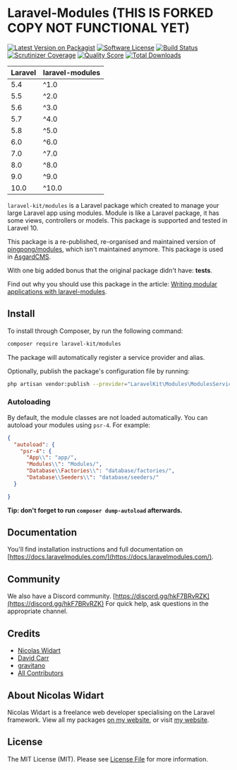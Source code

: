# Laravel-Modules (THIS IS FORKED COPY NOT FUNCTIONAL YET)

[![Latest Version on Packagist](https://img.shields.io/packagist/v/laravel-kit/modules.svg?style=flat-square)](https://packagist.org/packages/laravel-kit/modules)
[![Software License](https://img.shields.io/badge/license-MIT-brightgreen.svg?style=flat-square)](LICENSE.md)
[![Build Status](https://img.shields.io/travis/laravel-kit/modules/master.svg?style=flat-square)](https://travis-ci.org/laravel-kit/modules)
[![Scrutinizer Coverage](https://img.shields.io/scrutinizer/coverage/g/laravel-kit/modules.svg?maxAge=86400&style=flat-square)](https://scrutinizer-ci.com/g/laravel-kit/modules/?branch=master)
[![Quality Score](https://img.shields.io/scrutinizer/g/laravel-kit/modules.svg?style=flat-square)](https://scrutinizer-ci.com/g/laravel-kit/modules)
[![Total Downloads](https://img.shields.io/packagist/dt/laravel-kit/modules.svg?style=flat-square)](https://packagist.org/packages/laravel-kit/modules)

| **Laravel** | **laravel-modules** |
|-------------|---------------------|
| 5.4         | ^1.0                |
| 5.5         | ^2.0                |
| 5.6         | ^3.0                |
| 5.7         | ^4.0                |
| 5.8         | ^5.0                |
| 6.0         | ^6.0                |
| 7.0         | ^7.0                |
| 8.0         | ^8.0                |
| 9.0         | ^9.0                |
| 10.0        | ^10.0               |

`laravel-kit/modules` is a Laravel package which created to manage your large Laravel app using modules. Module is like a Laravel package, it has some views, controllers or models. This package is supported and tested in Laravel 10.

This package is a re-published, re-organised and maintained version of [pingpong/modules](https://github.com/pingpong-labs/modules), which isn't maintained anymore. This package is used in [AsgardCMS](https://github.com/AsgardCms).

With one big added bonus that the original package didn't have: **tests**.

Find out why you should use this package in the article: [Writing modular applications with laravel-modules](https://nicolaswidart.com/blog/writing-modular-applications-with-laravel-modules).

## Install

To install through Composer, by run the following command:

``` bash
composer require laravel-kit/modules
```

The package will automatically register a service provider and alias.

Optionally, publish the package's configuration file by running:

``` bash
php artisan vendor:publish --provider="LaravelKit\Modules\ModulesServiceProvider"
```

### Autoloading

By default, the module classes are not loaded automatically. You can autoload your modules using `psr-4`. For example:

``` json
{
  "autoload": {
    "psr-4": {
      "App\\": "app/",
      "Modules\\": "Modules/",
      "Database\\Factories\\": "database/factories/",
      "Database\\Seeders\\": "database/seeders/"
  }

}
```

**Tip: don't forget to run `composer dump-autoload` afterwards.**

## Documentation

You'll find installation instructions and full documentation on [https://docs.laravelmodules.com/](https://docs.laravelmodules.com/).

## Community

We also have a Discord community. [https://discord.gg/hkF7BRvRZK](https://discord.gg/hkF7BRvRZK) For quick help, ask questions in the appropriate channel.

## Credits

- [Nicolas Widart](https://github.com/nwidart)
- [David Carr](https://github.com/dcblogdev)
- [gravitano](https://github.com/gravitano)
- [All Contributors](../../contributors)

## About Nicolas Widart

Nicolas Widart is a freelance web developer specialising on the Laravel framework. View all my packages [on my website](https://nwidart.com/), or visit [my website](https://nicolaswidart.com).

## License

The MIT License (MIT). Please see [License File](LICENSE.md) for more information.
